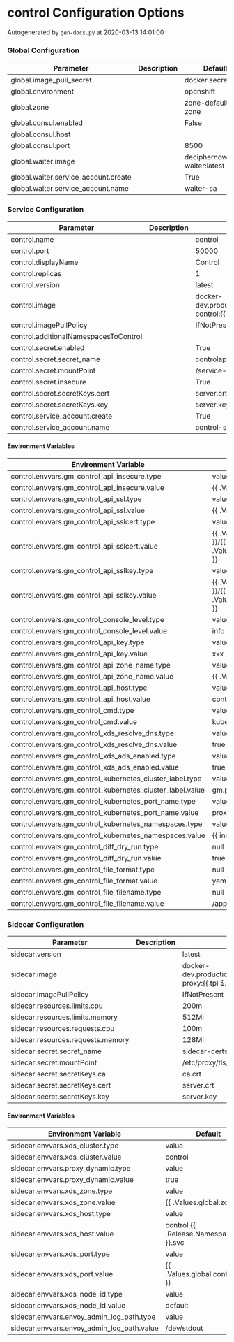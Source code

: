 # control Configuration Options

Autogenerated by `gen-docs.py` at 2020-03-13 14:01:00

### Global Configuration

| Parameter                            | Description | Default                       |
|--------------------------------------|-------------|-------------------------------|
| global.image_pull_secret             |             | docker.secret                 |
| global.environment                   |             | openshift                     |
| global.zone                          |             | zone-default-zone             |
| global.consul.enabled                |             | False                         |
| global.consul.host                   |             |                               |
| global.consul.port                   |             | 8500                          |
| global.waiter.image                  |             | deciphernow/k8s-waiter:latest |
| global.waiter.service_account.create |             | True                          |
| global.waiter.service_account.name   |             | waiter-sa                     |

### Service Configuration

| Parameter                             | Description | Default                                                                                     |
|---------------------------------------|-------------|---------------------------------------------------------------------------------------------|
| control.name                          |             | control                                                                                     |
| control.port                          |             | 50000                                                                                       |
| control.displayName                   |             | Control                                                                                     |
| control.replicas                      |             | 1                                                                                           |
| control.version                       |             | latest                                                                                      |
| control.image                         |             | docker-dev.production.deciphernow.com/deciphernow/gm-control:{{ $.Values.control.version }} |
| control.imagePullPolicy               |             | IfNotPresent                                                                                |
| control.additionalNamespacesToControl |             |                                                                                             |
| control.secret.enabled                |             | True                                                                                        |
| control.secret.secret_name            |             | controlapitls                                                                               |
| control.secret.mountPoint             |             | /service-certs                                                                              |
| control.secret.insecure               |             | True                                                                                        |
| control.secret.secretKeys.cert        |             | server.crt                                                                                  |
| control.secret.secretKeys.key         |             | server.key                                                                                  |
| control.service_account.create        |             | True                                                                                        |
| control.service_account.name          |             | control-sa                                                                                  |

#### Environment Variables

| Environment Variable                                      | Default                                                                              |
|-----------------------------------------------------------|--------------------------------------------------------------------------------------|
| control.envvars.gm_control_api_insecure.type              | value                                                                                |
| control.envvars.gm_control_api_insecure.value             | {{ .Values.control.secret.insecure }}                                                |
| control.envvars.gm_control_api_ssl.type                   | value                                                                                |
| control.envvars.gm_control_api_ssl.value                  | {{ .Values.control.secret.enabled }}                                                 |
| control.envvars.gm_control_api_sslcert.type               | value                                                                                |
| control.envvars.gm_control_api_sslcert.value              | {{ .Values.control.secret.mountPoint }}/{{ .Values.control.secret.secretKeys.cert }} |
| control.envvars.gm_control_api_sslkey.type                | value                                                                                |
| control.envvars.gm_control_api_sslkey.value               | {{ .Values.control.secret.mountPoint }}/{{ .Values.control.secret.secretKeys.key }}  |
| control.envvars.gm_control_console_level.type             | value                                                                                |
| control.envvars.gm_control_console_level.value            | info                                                                                 |
| control.envvars.gm_control_api_key.type                   | value                                                                                |
| control.envvars.gm_control_api_key.value                  | xxx                                                                                  |
| control.envvars.gm_control_api_zone_name.type             | value                                                                                |
| control.envvars.gm_control_api_zone_name.value            | {{ .Values.global.zone }}                                                            |
| control.envvars.gm_control_api_host.type                  | value                                                                                |
| control.envvars.gm_control_api_host.value                 | control-api:5555                                                                     |
| control.envvars.gm_control_cmd.type                       | value                                                                                |
| control.envvars.gm_control_cmd.value                      | kubernetes                                                                           |
| control.envvars.gm_control_xds_resolve_dns.type           | value                                                                                |
| control.envvars.gm_control_xds_resolve_dns.value          | true                                                                                 |
| control.envvars.gm_control_xds_ads_enabled.type           | value                                                                                |
| control.envvars.gm_control_xds_ads_enabled.value          | true                                                                                 |
| control.envvars.gm_control_kubernetes_cluster_label.type  | value                                                                                |
| control.envvars.gm_control_kubernetes_cluster_label.value | gm.proxy                                                                             |
| control.envvars.gm_control_kubernetes_port_name.type      | value                                                                                |
| control.envvars.gm_control_kubernetes_port_name.value     | proxy                                                                                |
| control.envvars.gm_control_kubernetes_namespaces.type     | value                                                                                |
| control.envvars.gm_control_kubernetes_namespaces.value    | {{ include "control.namespaces" . }}                                                 |
| control.envvars.gm_control_diff_dry_run.type              | null                                                                                 |
| control.envvars.gm_control_diff_dry_run.value             | true                                                                                 |
| control.envvars.gm_control_file_format.type               | null                                                                                 |
| control.envvars.gm_control_file_format.value              | yaml                                                                                 |
| control.envvars.gm_control_file_filename.type             | null                                                                                 |
| control.envvars.gm_control_file_filename.value            | /app/routes.yaml                                                                     |

### Sidecar Configuration

| Parameter                         | Description | Default                                                                                         |
|-----------------------------------|-------------|-------------------------------------------------------------------------------------------------|
| sidecar.version                   |             | latest                                                                                          |
| sidecar.image                     |             | docker-dev.production.deciphernow.com/deciphernow/gm-proxy:{{ tpl $.Values.sidecar.version $ }} |
| sidecar.imagePullPolicy           |             | IfNotPresent                                                                                    |
| sidecar.resources.limits.cpu      |             | 200m                                                                                            |
| sidecar.resources.limits.memory   |             | 512Mi                                                                                           |
| sidecar.resources.requests.cpu    |             | 100m                                                                                            |
| sidecar.resources.requests.memory |             | 128Mi                                                                                           |
| sidecar.secret.secret_name        |             | sidecar-certs                                                                                   |
| sidecar.secret.mountPoint         |             | /etc/proxy/tls/sidecar                                                                          |
| sidecar.secret.secretKeys.ca      |             | ca.crt                                                                                          |
| sidecar.secret.secretKeys.cert    |             | server.crt                                                                                      |
| sidecar.secret.secretKeys.key     |             | server.key                                                                                      |

#### Environment Variables

| Environment Variable                       | Default                              |
|--------------------------------------------|--------------------------------------|
| sidecar.envvars.xds_cluster.type           | value                                |
| sidecar.envvars.xds_cluster.value          | control                              |
| sidecar.envvars.proxy_dynamic.type         | value                                |
| sidecar.envvars.proxy_dynamic.value        | true                                 |
| sidecar.envvars.xds_zone.type              | value                                |
| sidecar.envvars.xds_zone.value             | {{ .Values.global.zone }}            |
| sidecar.envvars.xds_host.type              | value                                |
| sidecar.envvars.xds_host.value             | control.{{ .Release.Namespace }}.svc |
| sidecar.envvars.xds_port.type              | value                                |
| sidecar.envvars.xds_port.value             | {{ .Values.global.control.port }}    |
| sidecar.envvars.xds_node_id.type           | value                                |
| sidecar.envvars.xds_node_id.value          | default                              |
| sidecar.envvars.envoy_admin_log_path.type  | value                                |
| sidecar.envvars.envoy_admin_log_path.value | /dev/stdout                          |

